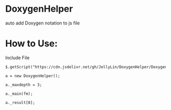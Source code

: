 # DoxygenHelper
auto add Doxygen notation to js file

# How to Use:

Include File

```
$.getScript("https://cdn.jsdelivr.net/gh/JellyLin/DoxygenHelper/DoxygenHelper.js");
```

```
a = new DoxygenHelper();

a._maxdepth = 3;

a._main(fm);

a._result[0];
```
